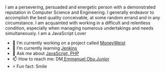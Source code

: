 

I am a persevering, persuaded and energetic person with a demonstrated
reputation in Computer Science and Engineering. I generally
endeavor to accomplish the best quality conceivable, at some
random errand and in any circumstance. I am acquainted with
working in a difficult and relentless condition, especially when
managing numerous undertakings and needs simultaneously. I am a JavaScript Lover 

- 🔭 I’m currently working on a project called <a href="">MoneyWeist</a>
- 🌱 I’m currently learning <a href=" ">Jenkins</a>
- 💬 Ask me about <a href=" ">JavaScript, PHP</a>
- 📫 How to reach me: DM<a href="mailto:obu.junior.emmanuel@gmail.com"> Emmanuel Obu Junior</a>
- ⚡ Fun fact: Smile

